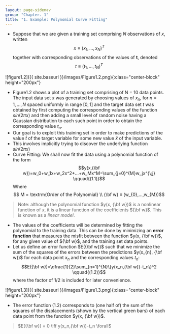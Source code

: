 ```yaml
---
layout: page-sidenav
group: "Chapter. 1"
title: "1. Example: Polynomial Curve Fitting"
---
```

- Suppose that we are given a training set comprising $N$ observations of $x$, written $$x ≡ (x_{1} , . . . , x_{N} )^T$$ together with corresponding observations of the values of **t**, denoted
$$t≡(t_{1},...,t_{N})^T$$

![figure1.2]({{ site.baseurl }}/images/Figure1.2.png){:class="center-block" height="200px"}

- Figure1.2 shows a plot of a training set comprising of N = 10 data points. The input data set $x$ was generated by choosing values of $x_{n}$, for $n = 1,...,N$ spaced uniformly in range $[0,1]$ and the target data set $t$ was obtained by first computing the corresponding values of the function $sin(2πx)$ and then adding a small level of random noise having a Gaussian distribution to each such point in order to obtain the corresponding value $t_{n}$.
- Our goal is to exploit this training set in order to make predictions of the value $\hat{t}$ of the target variable for some new value $\hat{x}$ of the input variable.
- This involves implicitly trying to discover the underlying function $sin(2πx)$
- Curve Fitting: We shall now fit the data using a polynomial function of the form $$y(x,{\bf w})=w_0+w_1x+w_2x^2+...+w_Mx^M=\sum_{j=0}^{M}w_jx^{\;j} \qquad{(1.1)}$$ Where $$ M = \textrm{Order of the Polynomial} \\ {\bf w} ≡  (w_{0},...,w_{M})$$

>Note: although the polynomial function $y(x, {\bf w})$ is a nonlinear function of $x$, it is a linear function of the coefficients ${\bf w}$. This is known as a *linear model*.

- The values of the coefficients will be determined by fitting the polynomial to the training data. This can be done by minimizing an **error function** that measures the misfit between the function $y(x, {\bf w})$, for any given value of ${\bf w}$, and the training set data points.
- Let us define an error function $E({\bf w})$ such that we minimize the sum of the squares of the errors between the predictions $y(x_{n}, {\bf w})$ for each data point $x_{n}$ and the corresponding values $t_{n}$:$$E({\bf w})=\dfrac{1}{2}\sum_{n=1}^{N}\{y(x_n,{\bf w})-t_n\}^2 \qquad{(1.2)}$$ where the factor of $1/2$ is included for later convenience.

![figure1.3]({{ site.baseurl }}/images/Figure1.3.png){:class="center-block" height="200px"}

- The error function $(1.2)$ corresponds to (one half of) the sum of the squares of the displacements (shown by the vertical green bars) of each data point from the function $y(x, {\bf w})$.

> $E({\bf w}) = 0 \iff y(x_n,{\bf w})-t_n \forall$
<!--stackedit_data:
eyJoaXN0b3J5IjpbLTE4NTM4NTgxNDAsMTYyODcyMzUzMiwxMz
k2OTU3Nzg5LC0yMDA3MDE1Nzk1XX0=
-->